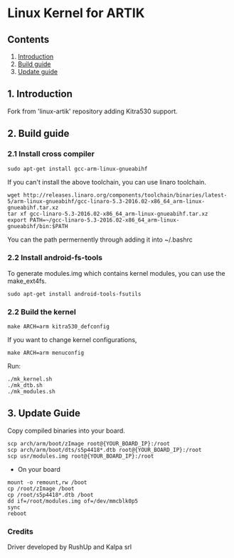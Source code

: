# Linux Kernel for ARTIK
## Contents
1. [Introduction](#1-introduction)
2. [Build guide](#2-build-guide)
3. [Update guide](#3-update-guide)

## 1. Introduction
Fork from 'linux-artik' repository adding Kitra530 support.

## 2. Build guide
### 2.1 Install cross compiler

```
sudo apt-get install gcc-arm-linux-gnueabihf
```
If you can't install the above toolchain, you can use linaro toolchain.
```
wget http://releases.linaro.org/components/toolchain/binaries/latest-5/arm-linux-gnueabihf/gcc-linaro-5.3-2016.02-x86_64_arm-linux-gnueabihf.tar.xz
tar xf gcc-linaro-5.3-2016.02-x86_64_arm-linux-gnueabihf.tar.xz
export PATH=~/gcc-linaro-5.3-2016.02-x86_64_arm-linux-gnueabihf/bin:$PATH
```
You can the path permernently through adding it into ~/.bashrc

### 2.2 Install android-fs-tools
To generate modules.img which contains kernel modules, you can use the make_ext4fs.
```
sudo apt-get install android-tools-fsutils
```

### 2.2 Build the kernel

```
make ARCH=arm kitra530_defconfig
```
If you want to change kernel configurations,
```
make ARCH=arm menuconfig
```
Run:

```
./mk_kernel.sh
./mk_dtb.sh
./mk_modules.sh
```

## 3. Update Guide
Copy compiled binaries into your board.

```
scp arch/arm/boot/zImage root@{YOUR_BOARD_IP}:/root
scp arch/arm/boot/dts/s5p4418*.dtb root@{YOUR_BOARD_IP}:/root
scp usr/modules.img root@{YOUR_BOARD_IP}:/root
```

+ On your board
```
mount -o remount,rw /boot
cp /root/zImage /boot
cp /root/s5p4418*.dtb /boot
dd if=/root/modules.img of=/dev/mmcblk0p5
sync
reboot
```


### Credits

Driver developed by RushUp and Kalpa srl


